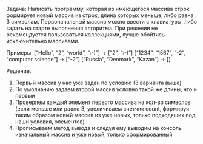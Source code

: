 Задача: Написать программу, которая из имеющегося массива строк формирует новый массив из строк, длина которых меньше, либо равна 3 символам. Первоначальный массив можно ввести с клавиатуры, либо задать на старте выполнения алгоритма. При решении не рекомендуется пользоваться коллекциями, лучше обойтись исключительно массивами.

Примеры:
[“Hello”, “2”, “world”, “:-)”] → [“2”, “:-)”]
[“1234”, “1567”, “-2”, “computer science”] → [“-2”]
[“Russia”, “Denmark”, “Kazan”] → []

Решение.

1. Первый массив у нас уже задан по условию (3 варианта выше)
2. По умолчанию задаем второй массив условно такой же длины, что и первый
3. Проверяем каждый элемент первого массива на кол-во символов (если меньше или равно 3, увеличиваем счетчик count, формируя таким образом новый массив из уже новых, только подходящих под наши условия, элементов)
4. Прописываем метод вывода и следуя ему выводим на консоль изначальный массив и уже новый, только сформированный


